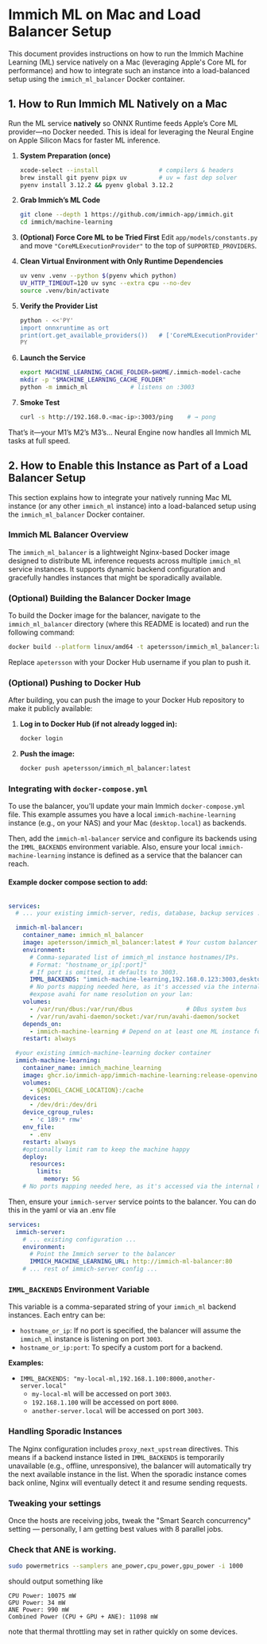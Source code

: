 # Immich ML on Mac and Load Balancer Setup

This document provides instructions on how to run the Immich Machine Learning (ML) service natively on a Mac (leveraging
Apple's Core ML for performance) and how to integrate such an instance into a load-balanced setup using the
`immich_ml_balancer` Docker container.

## 1. How to Run Immich ML Natively on a Mac

Run the ML service **natively** so ONNX Runtime feeds Apple’s Core ML provider—no Docker needed. This is ideal for
leveraging the Neural Engine on Apple Silicon Macs for faster ML inference.

1. **System Preparation (once)**

   ```bash
   xcode-select --install                 # compilers & headers
   brew install git pyenv pipx uv         # uv = fast dep solver
   pyenv install 3.12.2 && pyenv global 3.12.2
   ```

2. **Grab Immich’s ML Code**

   ```bash
   git clone --depth 1 https://github.com/immich-app/immich.git
   cd immich/machine-learning
   ```

3. **(Optional) Force Core ML to be Tried First**
   Edit `app/models/constants.py` and move `"CoreMLExecutionProvider"` to the top of `SUPPORTED_PROVIDERS`.

4. **Clean Virtual Environment with Only Runtime Dependencies**

   ```bash
   uv venv .venv --python $(pyenv which python)
   UV_HTTP_TIMEOUT=120 uv sync --extra cpu --no-dev
   source .venv/bin/activate
   ```

5. **Verify the Provider List**

   ```bash
   python - <<'PY'
   import onnxruntime as ort
   print(ort.get_available_providers())   # ['CoreMLExecutionProvider', 'CPUExecutionProvider']
   PY
   ```

6. **Launch the Service**

   ```bash
   export MACHINE_LEARNING_CACHE_FOLDER=$HOME/.immich-model-cache
   mkdir -p "$MACHINE_LEARNING_CACHE_FOLDER"
   python -m immich_ml            # listens on :3003
   ```

7. **Smoke Test**

   ```bash
   curl -s http://192.168.0.<mac-ip>:3003/ping    # → pong
   ```

That’s it—your M1’s M2’s M3’s... Neural Engine now handles all Immich ML tasks at full speed.

## 2. How to Enable this Instance as Part of a Load Balancer Setup

This section explains how to integrate your natively running Mac ML instance (or any other `immich_ml` instance) into a
load-balanced setup using the `immich_ml_balancer` Docker container.

### Immich ML Balancer Overview

The `immich_ml_balancer` is a lightweight Nginx-based Docker image designed to distribute ML inference requests across
multiple `immich_ml` service instances. It supports dynamic backend configuration and gracefully handles instances that
might be sporadically available.

### (Optional) Building the Balancer Docker Image

To build the Docker image for the balancer, navigate to the `immich_ml_balancer` directory (where this README is
located) and run the following command:

```bash
docker build --platform linux/amd64 -t apetersson/immich_ml_balancer:latest .
```

Replace `apetersson` with your Docker Hub username if you plan to push it.

### (Optional) Pushing to Docker Hub

After building, you can push the image to your Docker Hub repository to make it publicly available:

1. **Log in to Docker Hub (if not already logged in):**
   ```bash
   docker login
   ```
2. **Push the image:**
   ```bash
   docker push apetersson/immich_ml_balancer:latest
   ```

### Integrating with `docker-compose.yml`

To use the balancer, you'll update your main Immich `docker-compose.yml` file. This example assumes you have a local
`immich-machine-learning` instance (e.g., on your NAS) and your Mac (`desktop.local`) as backends.

Then, add the `immich-ml-balancer` service and configure its backends using the `IMML_BACKENDS` environment variable.
Also, ensure your local `immich-machine-learning` instance is defined as a service that the balancer can reach.

#### Example docker compose section to add:

```yaml

services:
  # ... your existing immich-server, redis, database, backup services ...

  immich-ml-balancer:
    container_name: immich_ml_balancer
    image: apetersson/immich_ml_balancer:latest # Your custom balancer image
    environment:
      # Comma-separated list of immich_ml instance hostnames/IPs.
      # Format: "hostname_or_ip[:port]"
      # If port is omitted, it defaults to 3003.
      IMML_BACKENDS: "immich-machine-learning,192.168.0.123:3003,desktop.local:3003" # Example with local and a
      # No ports mapping needed here, as it's accessed via the internal network by immich server on port 80
      #expose avahi for name resolution on your lan:
    volumes:
      - /var/run/dbus:/var/run/dbus               # DBus system bus
      - /var/run/avahi-daemon/socket:/var/run/avahi-daemon/socket
    depends_on:
      - immich-machine-learning # Depend on at least one ML instance for startup order
    restart: always

  #your existing immich-machine-learning docker container
  immich-machine-learning:
    container_name: immich_machine_learning
    image: ghcr.io/immich-app/immich-machine-learning:release-openvino
    volumes:
      - ${MODEL_CACHE_LOCATION}:/cache
    devices:
      - /dev/dri:/dev/dri
    device_cgroup_rules:
      - 'c 189:* rmw'
    env_file:
      - .env
    restart: always
    #optionally limit ram to keep the machine happy
    deploy:
      resources:
        limits:
          memory: 5G
    # No ports mapping needed here, as it's accessed via the internal network by the balancer
```

Then, ensure your `immich-server` service points to the balancer. You can do this in the yaml or via an .env file

```yaml
services:
  immich-server:
    # ... existing configuration ...
    environment:
      # Point the Immich server to the balancer
      IMMICH_MACHINE_LEARNING_URL: http://immich-ml-balancer:80
    # ... rest of immich-server config ...
```

### `IMML_BACKENDS` Environment Variable

This variable is a comma-separated string of your `immich_ml` backend instances. Each entry can be:

* `hostname_or_ip`: If no port is specified, the balancer will assume the `immich_ml` instance is listening on port
  `3003`.
* `hostname_or_ip:port`: To specify a custom port for a backend.

**Examples:**

* `IMML_BACKENDS: "my-local-ml,192.168.1.100:8000,another-server.local"`
    * `my-local-ml` will be accessed on port `3003`.
    * `192.168.1.100` will be accessed on port `8000`.
    * `another-server.local` will be accessed on port `3003`.

### Handling Sporadic Instances

The Nginx configuration includes `proxy_next_upstream` directives. This means if a backend instance listed in
`IMML_BACKENDS` is temporarily unavailable (e.g., offline, unresponsive), the balancer will automatically try the next
available instance in the list. When the sporadic instance comes back online, Nginx will eventually detect it and resume
sending requests.

### Tweaking your settings

Once the hosts are receiving jobs, tweak the "Smart Search concurrency" setting — personally, I am getting best values
with 8 parallel jobs.

### Check that ANE is working.

```bash
sudo powermetrics --samplers ane_power,cpu_power,gpu_power -i 1000
```

should output something like

```
CPU Power: 10075 mW
GPU Power: 34 mW
ANE Power: 990 mW
Combined Power (CPU + GPU + ANE): 11098 mW
```

note that thermal throttling may set in rather quickly on some devices.
